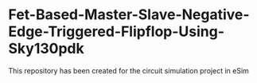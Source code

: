 # Fet-Based-Master-Slave-Negative-Edge-Triggered-Flipflop-Using-Sky130pdk
This repository has been created for the circuit simulation project in eSim
